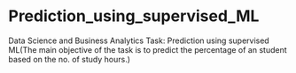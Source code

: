 # Prediction_using_supervised_ML
Data Science and Business Analytics Task: Prediction using supervised ML(The main objective of the task is to predict the percentage of an student based on the no. of study hours.)
